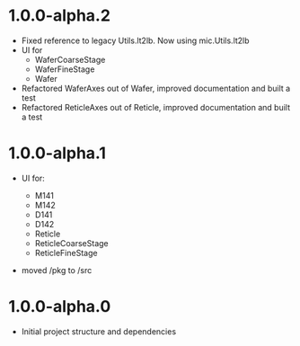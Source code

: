 <!-- 
TO DO

### UI for Exit Slits

- Most likeley a single mic.ui.GetSetNumber

### UI for Mono

- mic.ui.GetSetNumbers:
  - wav, grating
- mic.ui.GetSetLogical:
  - diode insertion
- mic.ui.GetNumber:
  - diode current (MeasurPoint?)

In addition, it will have interface for setting up a 1D scan, similar to NUS software.  It will have min / max values for wavelength, settle delay, all of the stuff that NUS scan had (possibly elapsed time, etc).  Might be worth refactoring some of the time info / prediction into the mic.StateScan class since it is useful any time there is a scan.  Will need to show the plot, allow clicking to set zero.  

-->

# 1.0.0-alpha.2

- Fixed reference to legacy Utils.lt2lb.  Now using mic.Utils.lt2lb
- UI for
  - WaferCoarseStage
  - WaferFineStage
  - Wafer
- Refactored WaferAxes out of Wafer, improved documentation and built a test
- Refactored ReticleAxes out of Reticle, improved documentation and built a test

# 1.0.0-alpha.1

- UI for:
  - M141
  - M142
  - D141
  - D142
  - Reticle
  - ReticleCoarseStage
  - ReticleFineStage

- moved /pkg to /src 

# 1.0.0-alpha.0

- Initial project structure and dependencies